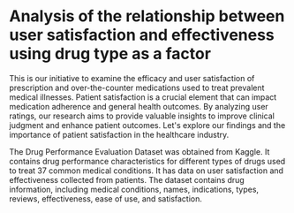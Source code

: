 # Analysis of the relationship between user satisfaction and effectiveness using drug type as a factor​
This is our initiative to examine the efficacy and user satisfaction of prescription and over-the-counter medications used to treat prevalent medical illnesses. Patient satisfaction is a crucial element that can impact medication adherence and general health outcomes. By analyzing user ratings, our research aims to provide valuable insights to improve clinical judgment and enhance patient outcomes. Let's explore our findings and the importance of patient satisfaction in the healthcare industry.

The Drug Performance Evaluation Dataset was obtained from Kaggle. It contains drug performance characteristics for different types​
of drugs used to treat 37 common medical conditions. It has data on user satisfaction and effectiveness collected from patients. The dataset contains drug information, including medical conditions, names, indications, types, reviews, effectiveness, ease of use, and satisfaction.​
